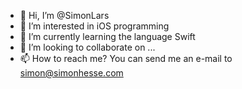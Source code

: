 - 👋 Hi, I’m @SimonLars
- 👀 I’m interested in iOS programming
- 🌱 I’m currently learning the language Swift
- 💞️ I’m looking to collaborate on ...
- 📫 How to reach me? You can send me an e-mail to simon@simonhesse.com

<!---
SimonLars/SimonLars is a ✨ special ✨ repository because its `README.md` (this file) appears on your GitHub profile.
You can click the Preview link to take a look at your changes.
--->
